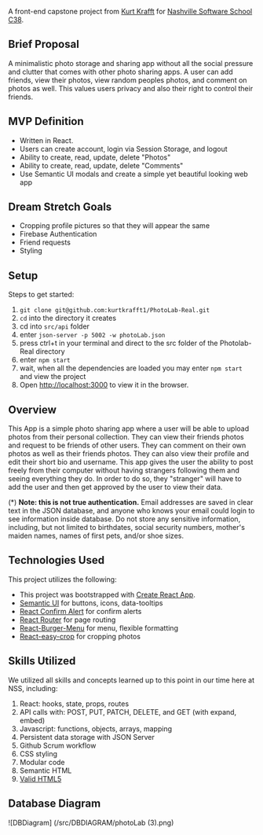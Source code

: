 A front-end capstone project from [Kurt Krafft](https://github.com/kurtkrafft) for [Nashville Software School C38](https://github.com/nss-day-cohort-38).

## Brief Proposal

A minimalistic photo storage and sharing app without all the social pressure and clutter that comes with other photo sharing apps. A user can add friends, view their photos, view random peoples photos, and comment on photos as well. This values users privacy and also their right to control their friends.

## MVP Definition

* Written in React.
* Users can create account, login via Session Storage, and logout
* Ability to create, read, update, delete "Photos"
* Ability to create, read, update, delete "Comments"
* Use Semantic UI modals and create a simple yet beautiful looking web app

## Dream Stretch Goals
* Cropping profile pictures so that they will appear the same
* Firebase Authentication
* Friend requests
* Styling



## Setup

Steps to get started:
1. `git clone git@github.com:kurtkrafft1/PhotoLab-Real.git`
1. `cd` into the directory it creates
1. cd into `src/api`  folder
1. enter `json-server -p 5002 -w photoLab.json`
1. press ctrl+t in your terminal and direct to the src folder of the Photolab-Real directory
1.  enter `npm start`
1. wait, when all the dependencies are loaded you may enter `npm start` and view the project
1. Open [http://localhost:3000](http://localhost:3000) to view it in the browser.

## Overview

This App is a simple photo sharing app where a user will be able to upload photos from their personal collection. They can view their friends photos and request to be friends of other users. They can comment on their own photos as well as their friends photos. They can also view their profile and edit their short bio and username. This app gives the user the ability to post freely from their computer without having strangers following them and seeing everything they do. In order to do so, they "stranger" will have to add the user and then get approved by the user to view their data. 

(*) **Note: this is not true authentication.** Email addresses are saved in clear text in the JSON database, and anyone who knows your email could login to see information inside database. Do not store any sensitive information, including, but not limited to birthdates, social security numbers, mother's maiden names, names of first pets, and/or shoe sizes.

## Technologies Used

This project utilizes the following:
* This project was bootstrapped with [Create React App](https://github.com/facebook/create-react-app).
* [Semantic UI](https://react.semantic-ui.com/) for buttons, icons, data-tooltips
* [React Confirm Alert](https://www.npmjs.com/package/react-confirm-alert) for confirm alerts
* [React Router](https://reacttraining.com/react-router/) for page routing
* [React-Burger-Menu](https://github.com/negomi/react-burger-menu) for menu, flexible formatting
* [React-easy-crop](https://github.com/ricardo-ch/react-easy-crop) for cropping photos

## Skills Utilized

We utilized all skills and concepts learned up to this point in our time here at NSS, including:

1. React: hooks, state, props, routes
1. API calls with: POST, PUT, PATCH, DELETE, and GET (with expand, embed)
1. Javascript: functions, objects, arrays, mapping
1. Persistent data storage with JSON Server
1. Github Scrum workflow
1. CSS styling
1. Modular code
1. Semantic HTML
1. [Valid HTML5](https://validator.w3.org/)

## Database Diagram
![DBDiagram] (/src/DBDIAGRAM/photoLab (3).png)
